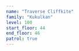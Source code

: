 ```yaml
---
name: "Traverse Cliffkite"
family: "Kukulkan"
level: 100
start_floor: 44
end_floor: 46
patrol: true
---
```

